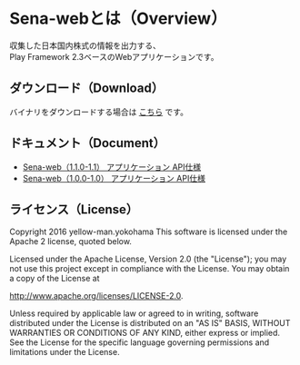 # Sena-webとは（Overview）

収集した日本国内株式の情報を出力する、  
Play Framework 2.3ベースのWebアプリケーションです。  



## ダウンロード（Download）

バイナリをダウンロードする場合は [こちら](https://github.com/yellow-man/sena-web/releases) です。



## ドキュメント（Document）

* [Sena-web（1.1.0-1.1） アプリケーション API仕様](https://yellow-man.github.io/sena-doc/javadoc/web/1.1.0-1.1/)
* [Sena-web（1.0.0-1.0） アプリケーション API仕様](https://yellow-man.github.io/sena-doc/javadoc/web/1.0.0-1.0/)



## ライセンス（License）

Copyright 2016 yellow-man.yokohama
This software is licensed under the Apache 2 license, quoted below.

Licensed under the Apache License, Version 2.0 (the "License"); you may not use this project except in compliance with
the License. You may obtain a copy of the License at

http://www.apache.org/licenses/LICENSE-2.0.

Unless required by applicable law or agreed to in writing, software distributed under the License is distributed on an
"AS IS" BASIS, WITHOUT WARRANTIES OR CONDITIONS OF ANY KIND, either express or implied. See the License for the specific
language governing permissions and limitations under the License.
